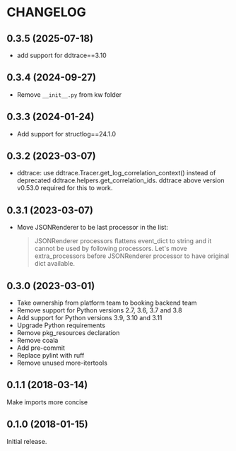 # CHANGELOG

## 0.3.5 (2025-07-18)

- add support for ddtrace==3.10

## 0.3.4 (2024-09-27)

- Remove `__init__.py` from kw folder

## 0.3.3 (2024-01-24)

- Add support for structlog==24.1.0

## 0.3.2 (2023-03-07)

- ddtrace: use ddtrace.Tracer.get_log_correlation_context()
  instead of deprecated ddtrace.helpers.get_correlation_ids.
  ddtrace above version v0.53.0 required for this to work.

## 0.3.1 (2023-03-07)

- Move JSONRenderer to be last processor in the list:

  > JSONRenderer processors flattens event_dict to string
  > and it cannot be used by following processors.
  > Let's move extra_processors before
  > JSONRenderer processor to have original dict available.

## 0.3.0 (2023-03-01)

- Take ownership from platform team to booking backend team
- Remove support for Python versions 2.7, 3.6, 3.7 and 3.8
- Add support for Python versions 3.9, 3.10 and 3.11
- Upgrade Python requirements
- Remove pkg_resources declaration
- Remove coala
- Add pre-commit
- Replace pylint with ruff
- Remove unused more-itertools

## 0.1.1 (2018-03-14)

Make imports more concise

## 0.1.0 (2018-01-15)

Initial release.
